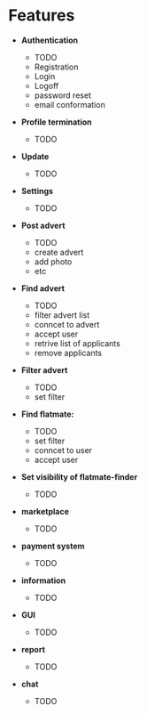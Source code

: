 # Features


- **Authentication**
    - TODO
    - Registration
    - Login
    - Logoff
    - password reset
    - email conformation


- **Profile termination**
    - TODO

- **Update**
    - TODO
- **Settings**
    - TODO
- **Post advert**
    - TODO
    - create advert
    - add photo
    - etc
- **Find advert**
    - TODO
    - filter advert list
    - conncet to advert
    - accept user
    - retrive list of applicants
    - remove applicants
- **Filter advert**
    - TODO
    - set filter
- **Find flatmate:**
    - TODO
    - set filter
    - conncet to user
    - accept user
- **Set visibility of flatmate-finder**
    - TODO
- **marketplace**
    - TODO
- **payment system**
    - TODO
- **information**
    - TODO
- **GUI**
    - TODO


- **report**
    - TODO
- **chat**
    - TODO